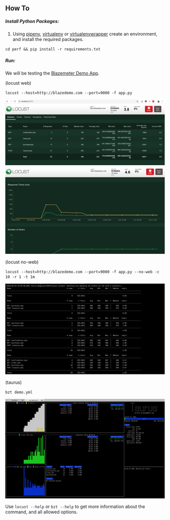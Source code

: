 ## How To

##### Install Python Packages:

1. Using [pipenv](https://pipenv.readthedocs.io/en/latest/), [virtualenv](https://virtualenv.pypa.io/en/latest/) or [virtualenvwrapper](https://virtualenvwrapper.readthedocs.io/en/latest/) create an environment, and install the required packages.

```
cd perf && pip install -r requirements.txt
```

##### Run:

We will be testing the [Blazemeter Demo App](http://blazedemo.com).

(locust web)
```
locust --host=http://blazedemo.com --port=9000 -f app.py
```
![Locust Dashboard](../img/locust_1.png)
![Locust Visualization](../img/locust_2.png)

(locust no-web)
```
locust --host=http://blazedemo.com --port=9000 -f app.py --no-web -c 10 -r 1 -t 1m
```
![Locust No Web](../img/locust_no_web.png)

(taurus)
```
bzt demo.yml
```
![Taurus Dashboard](../img/taurus.png)

Use `locust --help` or `bzt --help` to get more information about the command, and all allowed options.
